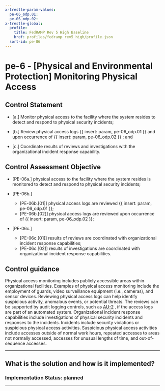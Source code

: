 ```yaml
---
x-trestle-param-values:
  pe-06_odp.01:
  pe-06_odp.02:
x-trestle-global:
  profile:
    title: FedRAMP Rev 5 High Baseline
    href: profiles/fedramp_rev5_high/profile.json
  sort-id: pe-06
---
```


# pe-6 - \[Physical and Environmental Protection\] Monitoring Physical Access

## Control Statement

- \[a.\] Monitor physical access to the facility where the system resides to detect and respond to physical security incidents;

- \[b.\] Review physical access logs {{ insert: param, pe-06_odp.01 }} and upon occurrence of {{ insert: param, pe-06_odp.02 }} ; and

- \[c.\] Coordinate results of reviews and investigations with the organizational incident response capability.

## Control Assessment Objective

- \[PE-06a.\] physical access to the facility where the system resides is monitored to detect and respond to physical security incidents;

- \[PE-06b.\]

  - \[PE-06b.[01]\] physical access logs are reviewed {{ insert: param, pe-06_odp.01 }};
  - \[PE-06b.[02]\] physical access logs are reviewed upon occurrence of {{ insert: param, pe-06_odp.02 }};

- \[PE-06c.\]

  - \[PE-06c.[01]\] results of reviews are coordinated with organizational incident response capabilities;
  - \[PE-06c.[02]\] results of investigations are coordinated with organizational incident response capabilities.

## Control guidance

Physical access monitoring includes publicly accessible areas within organizational facilities. Examples of physical access monitoring include the employment of guards, video surveillance equipment (i.e., cameras), and sensor devices. Reviewing physical access logs can help identify suspicious activity, anomalous events, or potential threats. The reviews can be supported by audit logging controls, such as [AU-2](#au-2) , if the access logs are part of an automated system. Organizational incident response capabilities include investigations of physical security incidents and responses to the incidents. Incidents include security violations or suspicious physical access activities. Suspicious physical access activities include accesses outside of normal work hours, repeated accesses to areas not normally accessed, accesses for unusual lengths of time, and out-of-sequence accesses.

______________________________________________________________________

## What is the solution and how is it implemented?

<!-- For implementation status enter one of: implemented, partial, planned, alternative, not-applicable -->

<!-- Note that the list of rules under ### Rules: is read-only and changes will not be captured after assembly to JSON -->
<!-- Add control implementation description here for control: pe-6 -->

### Implementation Status: planned

______________________________________________________________________
